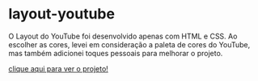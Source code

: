 # layout-youtube
O Layout do YouTube foi desenvolvido apenas com HTML e CSS. Ao escolher as cores, levei em consideração a paleta de cores do YouTube, mas também adicionei toques pessoais para melhorar o projeto.

[clique aqui para ver o projeto!](https://lauluah.github.io/layout-youtube/)
